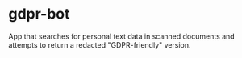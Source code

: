 # gdpr-bot
App that searches for personal text data in scanned documents and attempts to return a redacted "GDPR-friendly" version.
